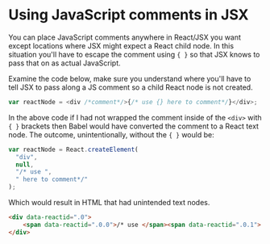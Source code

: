 # Using JavaScript comments in JSX

You can place JavaScript comments anywhere in React/JSX you want except locations where JSX might expect a React child node. In this situation you'll have to escape the comment using `{ }` so that JSX knows to pass that on as actual JavaScript.

Examine the code below, make sure you understand where you'll have to tell JSX to pass along a JS comment so a child React node is not created.

```js
var reactNode = <div /*comment*/>{/* use {} here to comment*/}</div>;
```

In the above code if I had not wrapped the comment inside of the `<div>` with `{ }` brackets then Babel would have converted the comment to a React text node. The outcome, unintentionally, without the `{ }` would be:

```js
var reactNode = React.createElement(
  "div",
  null,
  "/* use ",
  " here to comment*/" 
);
```

Which would result in HTML that had unintended text nodes.

```html
<div data-reactid=".0">
    <span data-reactid=".0.0">/* use </span><span data-reactid=".0.1"> here to comment*/</span>
</div>
```





